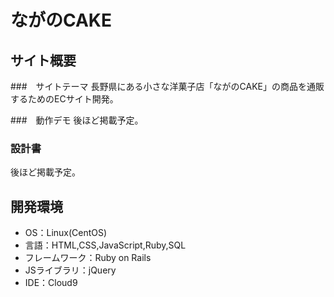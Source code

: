 # ながのCAKE

## サイト概要
###　サイトテーマ
長野県にある小さな洋菓子店「ながのCAKE」の商品を通販するためのECサイト開発。

###　動作デモ
後ほど掲載予定。

### 設計書
後ほど掲載予定。

## 開発環境
- OS：Linux(CentOS)
- 言語：HTML,CSS,JavaScript,Ruby,SQL
- フレームワーク：Ruby on Rails
- JSライブラリ：jQuery
- IDE：Cloud9

